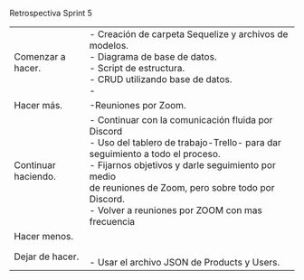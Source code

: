 Retrospectiva Sprint 5

|     |     |
| --- | --- |
| Comenzar a hacer. | - Creación de carpeta Sequelize y archivos de modelos.<br>- Diagrama de base de datos.<br>- Script de estructura.<br>- CRUD utilizando base de datos.<br>-  |
| Hacer más. | -Reuniones por Zoom. |
| Continuar haciendo. | - Continuar con la comunicación fluida por Discord     <br>- Uso del tablero de trabajo-Trello- para dar seguimiento a todo el proceso.<br> - Fijarnos objetivos y darle seguimiento por medio<br> de reuniones de Zoom, pero sobre todo por Discord.<br> - Volver  a reuniones por ZOOM con mas frecuencia  |
| Hacer menos. |   |
| Dejar de hacer. | <br> - Usar el archivo JSON de Products y Users. |
